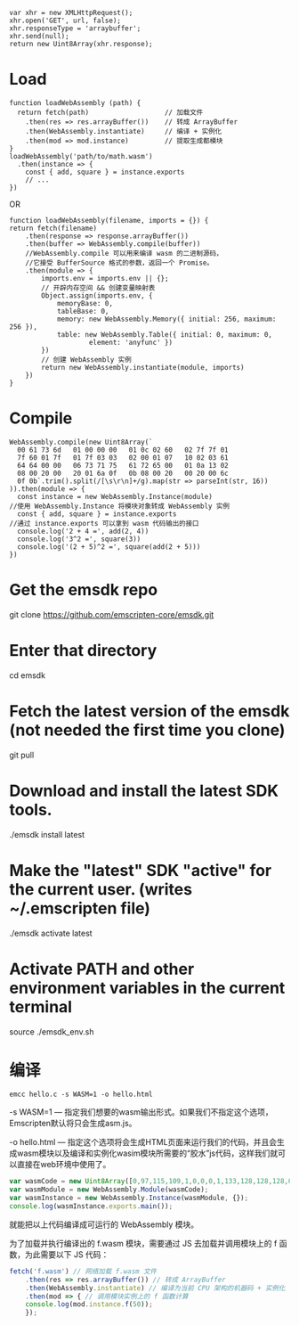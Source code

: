 ```
var xhr = new XMLHttpRequest();
xhr.open('GET', url, false);
xhr.responseType = 'arraybuffer';
xhr.send(null);
return new Uint8Array(xhr.response);
```


# Load
```
function loadWebAssembly (path) {
  return fetch(path)                   // 加载文件        
    .then(res => res.arrayBuffer())    // 转成 ArrayBuffer
    .then(WebAssembly.instantiate)     // 编译 + 实例化
    .then(mod => mod.instance)         // 提取生成都模块
}
loadWebAssembly('path/to/math.wasm')
  .then(instance => {
    const { add, square } = instance.exports
    // ...
})
```
OR
```
function loadWebAssembly(filename, imports = {}) {
return fetch(filename)
    .then(response => response.arrayBuffer())
    .then(buffer => WebAssembly.compile(buffer)) 
    //WebAssembly.compile 可以用来编译 wasm 的二进制源码，
    //它接受 BufferSource 格式的参数，返回一个 Promise。
    .then(module => {           
        imports.env = imports.env || {};
        // 开辟内存空间 && 创建变量映射表
        Object.assign(imports.env, {
            memoryBase: 0,
            tableBase: 0,
            memory: new WebAssembly.Memory({ initial: 256, maximum: 256 }),
            table: new WebAssembly.Table({ initial: 0, maximum: 0, 
                    element: 'anyfunc' })
        })
        // 创建 WebAssembly 实例
        return new WebAssembly.instantiate(module, imports)
    })
}
```


# Compile
```
WebAssembly.compile(new Uint8Array(`
  00 61 73 6d   01 00 00 00   01 0c 02 60   02 7f 7f 01
  7f 60 01 7f   01 7f 03 03   02 00 01 07   10 02 03 61
  64 64 00 00   06 73 71 75   61 72 65 00   01 0a 13 02
  08 00 20 00   20 01 6a 0f   0b 08 00 20   00 20 00 6c
  0f 0b`.trim().split(/[\s\r\n]+/g).map(str => parseInt(str, 16))
)).then(module => {
  const instance = new WebAssembly.Instance(module)
//使用 WebAssembly.Instance 将模块对象转成 WebAssembly 实例
  const { add, square } = instance.exports
//通过 instance.exports 可以拿到 wasm 代码输出的接口
  console.log('2 + 4 =', add(2, 4))
  console.log('3^2 =', square(3))
  console.log('(2 + 5)^2 =', square(add(2 + 5)))
})
```

# Get the emsdk repo
git clone https://github.com/emscripten-core/emsdk.git

# Enter that directory
cd emsdk


# Fetch the latest version of the emsdk (not needed the first time you clone)
git pull

# Download and install the latest SDK tools.
./emsdk install latest

# Make the "latest" SDK "active" for the current user. (writes ~/.emscripten file)
./emsdk activate latest

# Activate PATH and other environment variables in the current terminal
source ./emsdk_env.sh

# 编译
```
emcc hello.c -s WASM=1 -o hello.html
```
-s WASM=1 — 指定我们想要的wasm输出形式。如果我们不指定这个选项，Emscripten默认将只会生成asm.js。

-o hello.html — 指定这个选项将会生成HTML页面来运行我们的代码，并且会生成wasm模块以及编译和实例化wasim模块所需要的“胶水”js代码，这样我们就可以直接在web环境中使用了。



```javascript
var wasmCode = new Uint8Array([0,97,115,109,1,0,0,0,1,133,128,128,128,0,1,96,0,1,127,3,130,128,128,128,0,1,0,4,132,128,128,128,0,1,112,0,0,5,131,128,128,128,0,1,0,1,6,129,128,128,128,0,0,7,145,128,128,128,0,2,6,109,101,109,111,114,121,2,0,4,109,97,105,110,0,0,10,138,128,128,128,0,1,132,128,128,128,0,0,65,42,11]);
var wasmModule = new WebAssembly.Module(wasmCode);
var wasmInstance = new WebAssembly.Instance(wasmModule, {});
console.log(wasmInstance.exports.main());
```

就能把以上代码编译成可运行的 WebAssembly 模块。

为了加载并执行编译出的 f.wasm 模块，需要通过 JS 去加载并调用模块上的 f 函数，为此需要以下 JS 代码：
```javascript
fetch('f.wasm') // 网络加载 f.wasm 文件
    .then(res => res.arrayBuffer()) // 转成 ArrayBuffer
    .then(WebAssembly.instantiate) // 编译为当前 CPU 架构的机器码 + 实例化
    .then(mod => { // 调用模块实例上的 f 函数计算
    console.log(mod.instance.f(50));
    });
```
